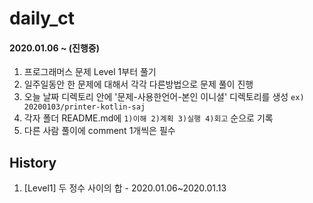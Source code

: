 # daily_ct

#### 2020.01.06 ~ (진행중)

1. 프로그래머스 문제 Level 1부터 풀기
2. 일주일동안 한 문제에 대해서 각각 다른방법으로 문제 풀이 진행 
3. 오늘 날짜 디렉토리 안에 '문제-사용한언어-본인 이니셜' 디렉토리를 생성 `ex) 20200103/printer-kotlin-saj`
4. 각자 폴더 README.md에 `1)이해 2)계획 3)실행 4)회고` 순으로 기록
5. 다른 사람 풀이에 comment 1개씩은 필수



## History

1. [Level1] 두 정수 사이의 합 - 2020.01.06~2020.01.13
<!--stackedit_data:
eyJoaXN0b3J5IjpbMjAzNzk1OTY2OCwxMzA3NDU0MTk3LC0xMz
g3NDEwNTM2XX0=
-->
